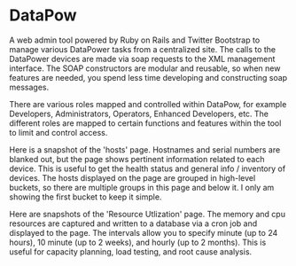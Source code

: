 DataPow
=======

A web admin tool powered by Ruby on Rails and Twitter Bootstrap to manage various DataPower tasks from a centralized site. The calls to the DataPower devices are made via soap requests to the XML management interface. The SOAP constructors are modular and reusable, so when new features are needed, you spend less time developing and constructing soap messages.

There are various roles mapped and controlled within DataPow, for example Developers, Administrators, Operators, Enhanced Developers, etc. The different roles are mapped to certain functions and features within the tool to limit and control access.

Here is a snapshot of the 'hosts' page. Hostnames and serial numbers are blanked out, but the page shows pertinent information related to each device. This is useful to get the health status and general info / inventory of devices. The hosts displayed on the page are grouped in high-level buckets, so there are multiple groups in this page and below it. I only am showing the first bucket to keep it simple.


Here are snapshots of the 'Resource Utlization' page. The memory and cpu resources are captured and written to a database via a cron job and displayed to the page. The intervals allow you to specify minute (up to 24 hours), 10 minute (up to 2 weeks), and hourly (up to 2 months). This is useful for capacity planning, load testing, and root cause analysis.
